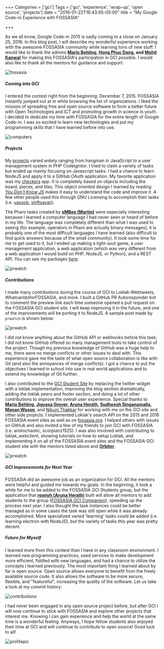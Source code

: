 +++
Categories = ['gci']
Tags = ['gci', 'experience', 'wrap-up', 'open source', 'projects']
date = "2016-01-22T16:43:05-05:00"
title = "My Google Code-in Experience with FOSSASIA"

+++

As we all know, Google Code-in 2015 is sadly coming to a close on January 25, 2016. In this blog post, I will describe my wonderful experience working with the awesome FOSSASIA community while learning tons of new stuff. I would like to thank the admins **[Mario Behling](https://twitter.com/mariobehling), [Hong Phuc Dang](https://twitter.com/hpdang), and [Mohit Kanwal](https://twitter.com/mohitkanwal)** for making this FOSSASIA's participation in GCI possible. I would also like to thank all the mentors for guidance and support.  

![fossasia](../gci/fossasia.png)  

##### Coming into GCI
I entered the contest right from the beginning: December 7, 2015. FOSSASIA instantly jumped out at m while browsing the list of organizations. I liked the mission of spreading free and open source software to form a better future with Open Technologies and ICT and promoting growth in science in youth. I decided to dedicate my time with FOSSASIA for the entire length of Google Code-in. I was so excited to learn new technologies and put my programming skills that I have learned before into use.  

![computers](../gci/computer.jpg)  

##### Projects 
My [projects](https://github.com/codethejason/gci2015) varied widely ranging from hangman in JavaScript to a user management system in PHP Codeignitor.  I tried to claim a variety of tasks but ended up mainly focusing on Javascript tasks. I had a chance to learn NodeJS and apply it to a GitHub OAuth application. My favorite application was my [checkers](http://codethejason.github.io/checkers/) app. It is completely based on objects including the board, pieces, and tiles. This object oriented design I learned by reading [*You Don't Know JS*](https://github.com/getify/You-Dont-Know-JS) makes it easy to understand the code and improve it. A few other people used this through GNU Licensing to accomplish their tasks (i.e. [yasoob](https://github.com/yasoob/checkers), [shiftsayan](https://github.com/shiftsayan/checkers)).  

The Pharo tasks created by **[eMBee (Martin)](https://github.com/eMBee)** were especially interesting because I learned a computer language I had never seen or heard of before in my life. The language was completely different than what I was used to seeing (for example, operators in Pharo are actually binary messages); it is probably one of the most difficult languages I have learned (also difficult to find quick answers because of the small community). It took some time for me to get used to it, but I ended up making a light-sout game, a user management application, a web application (which was very  different from a web application I would build on PHP, NodeJS, or Python), and a REST API. You can see my packages [here](http://www.smalltalkhub.com/#!/~codethejason). 

![prwatch](../gci/repos.png)  



##### Contributions
I made many contributions during the course of GCI to Loklak-Webtweets, WhatcanIdoforFOSSASIA, and more. I built a GitHub PR Autoresponder bot to comment the preview link each time someone opened a pull request on the FOSSASIA GCI student site. I will keep improving it in the future, and one of the improvements will be porting it to NodeJS. A sample post made by `prwatch` is shown below:  

![prwatch](../gci/prwatch.png)  

I did not know anything about the GitHub API or webhooks before this task; I did not know GitHub offered so many management tools to take control of the project. Though my previous knowledge of GitHub was a huge help to me, there were no merge conflicts or other issues to deal with. This experience gave me the taste of what open source collaboration is like with Git (and also the annoyances of merge conflicts). I got a chance to put the objectives I learned in school into use in real world applications and to extend my knowledge of Git further.  

I also contributed to the [GCI Student Site](github.com/fossasia/gci15.fossasia.org) by replacing the twitter widget with a loklak implementation, improving the blog section dramatically, adding the loklak peers and footer section, and doing a lot of other contributions to improve the overall user experience. Special thanks to **[Mario Behling](https://github.com/mariobehling), [Jigyasa Grover](https://github.com/jig08), [Aruna Herath](https://github.com/roonyh), [Sudheesh Singanamalla](https://github.com/sudheesh001), [Manan Wason](https://github.com/mananwason)**, and [Nikunj Thakkar](https://github.com/nikunjness) for working with me on the GCI site and other side projects. I implemented Loklak's search API on the 2015 and 2016 FOSSASIA event sites as well as on [fossasia.org](http://fossasia.org). I helped others with issues on GitHub and also invited a few of my friends to join GCI with FOSSASIA (i.e. aristochaotic, scorpianz1525). I was also involved with contributing to loklak_webclient, showing tutorials on how to setup Loklak, and implementing it on all of the FOSSASIA event sites and the FOSSASIA GCI student site with the mentors listed above and **[Orbiter](https://github.com/orbiter)**.

![prwatch](../gci/pr.jpg)  

##### GCI Improvements for Next Year
FOSSASIA did an awesome job as an organization for GCI. All the mentors were helpful and guided me towards my goals. In the beginning, it took a while for me to be added to the FOSSASIA GCI Students group, but the application that **[roonyh (Aruna Herath)](https://github.com/roonyh)** built will allow all mentors to add students to the group ([FOSSASIA GCI Companion](https://github.com/roonyh/fossasia-gci-companion)), speeding up the process next year. I also thought the task instances could be better managed as in some cases the task was still open while it was already accomplished. More specialized varied 'learning'  tasks could be added (i.e. learning electron with NodeJS), but the variety of tasks this year was pretty decent.  

##### Future for Myself
I learned more from this contest than I have in any classroom environment. I learned new programming practices, used services to make development more efficient, fiddled with new languages, and had a chance to utilize the concepts I learned previously. The most important thing I learned about by far is open source. Open source allows everyone to benefit from the freely available source code. It also allows the software to be more secure, flexible, and "featureful", increasing the quality of the software. Let us take a look at my commit history:  

![contributions](../gci/contributions.png)  

I had never been engaged in any open source project before, but after GCI I will now continue to stick with FOSSASIA and explore other projects that interest me. Knowing I can gain experience and help the world at the same time is a wonderful feeling. Anyways, I hope fellow students also enjoyed their time at GCI and will continue to contribute to open source! Good luck to all!  

![profilepic](../gci/jasonw.jpg)  